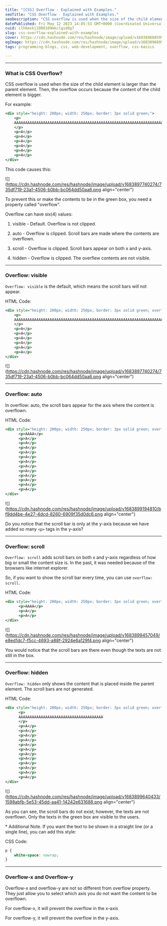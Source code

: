 ```yaml
---
title: "[CSS] Overflow - Explained with Examples."
seoTitle: "CSS Overflow - Explained with Examples."
seoDescription: "CSS overflow is used when the size of the child element is larger than the parent element. Then, the overflow occurs because the content of the child elemen"
datePublished: Fri May 12 2023 14:05:53 GMT+0000 (Coordinated Universal Time)
cuid: clhkmskj2000109mkclgsd8g7
slug: css-overflow-explained-with-examples
cover: https://cdn.hashnode.com/res/hashnode/image/upload/v1683896885957/65595bab-855e-4505-8a99-6758f04b1374.png
ogImage: https://cdn.hashnode.com/res/hashnode/image/upload/v1683896895286/fa833d37-feea-4787-8af0-f99d5c6b3340.png
tags: programming-blogs, css, web-development, overflow, css-basics

---
```


---

### What is CSS Overflow?

CSS overflow is used when the size of the child element is larger than the parent element. Then, the overflow occurs because the content of the child element is bigger.

For example:

```xml
<div style="height: 200px; width: 250px; border: 3px solid green;">
    <p>
    AAAAAAAAAAAAAAAAAAAAAAAAAAAAAAAAAAAAAAAAAAAAAAAAAAAAAAAAAAAAAAAAAAAAA
    </p>
    <p>A</p>
    <p>A</p>
    <p>A</p>
    <p>A</p>
    <p>A</p>
    <p>A</p>
</div>
```

This code causes this:

![](https://cdn.hashnode.com/res/hashnode/image/upload/v1683897740274/735df719-23a1-4506-b0bb-bc064dd50aa6.png align="center")

To prevent this or make the contents to be in the green box, you need a property called "overflow".

Overflow can have six(4) values:

1. visible - Default. Overflow is not clipped.
    
2. auto - Overflow is clipped. Scroll bars are made where the contents are overflown.
    
3. scroll - Overflow is clipped. Scroll bars appear on both x and y-axis.
    
4. hidden - Overflow is clipped. The overflew contents are not visible.
    

---

### Overflow: visible

`Overflow: visible` is the default, which means the scroll bars will not appear.

HTML Code:

```xml
<div style="height: 200px; width: 250px; border: 3px solid green; overflow: visible;">
    <p>
    AAAAAAAAAAAAAAAAAAAAAAAAAAAAAAAAAAAAAAAAAAAAAAAAAAAAAAAAAAAAAAAAAAAAA
    </p>
    <p>A</p>
    <p>A</p>
    <p>A</p>
    <p>A</p>
    <p>A</p>
    <p>A</p>
</div>
```

![](https://cdn.hashnode.com/res/hashnode/image/upload/v1683897740274/735df719-23a1-4506-b0bb-bc064dd50aa6.png align="center")

---

### Overflow: auto

In overflow: auto, the scroll bars appear for the axis where the content is overflown.

HTML Code:

```xml
<div style="height: 200px; width: 250px; border: 3px solid green; overflow: auto;">
      <p>AAAA</p>
      <p>A</p>
      <p>A</p>
      <p>A</p>
      <p>A</p>
      <p>A</p>
      <p>A</p>
      <p>A</p>
      <p>A</p>
      <p>A</p>
      <p>A</p>
      <p>A</p>
      <p>A</p>
</div>
```

![](https://cdn.hashnode.com/res/hashnode/image/upload/v1683899194810/bf9dd4be-4e27-4dcd-8260-6909f35d0dc6.png align="center")

Do you notice that the scroll bar is only at the y-axis because we have added so many `<p>` tags in the y-axis?

---

### Overflow: scroll

`Overflow: scroll` adds scroll bars on both x and y-axis regardless of how big or small the content size is. In the past, it was needed because of the browsers like internet explorer.

So, if you want to show the scroll bar every time, you can use `overflow: scroll`.

HTML Code:

```xml
<div style="height: 200px; width: 250px; border: 3px solid green; overflow: scroll;">
      <p>AAAA</p>
      <p>A</p>
      <p>A</p>
</div>
```

![](https://cdn.hashnode.com/res/hashnode/image/upload/v1683899457049/e8ed1dc7-f5cc-4693-a88f-2924e6a129f4.png align="center")

You would notice that the scroll bars are there even though the texts are not still in the box.

---

### Overflow: hidden

`Overflow: hidden` only shows the content that is placed inside the parent element. The scroll bars are not generated.

HTML Code:

```xml
<div style="height: 200px; width: 250px; border: 3px solid green; overflow: hidden;">
      <p>
      AAAAAAAAAAAAAAAAAAAAAAAAAAAAAAAAAAAAAA
      </p>
      <p>A</p>
      <p>A</p>
      <p>A</p>
      <p>A</p>
      <p>A</p>
      <p>A</p>
      <p>A</p>
      <p>A</p>
      <p>A</p>
      <p>A</p>
      <p>A</p>
      <p>A</p>
</div>
```

![](https://cdn.hashnode.com/res/hashnode/image/upload/v1683899640433/1598abfb-5e53-45dd-aa41-14242e631688.png align="center")

As you can see, the scroll bars do not exist; however, the texts are not overflown. Only the texts in the green box are visible to the users.

\* Additional Note. If you want the text to be shown in a straight line (or a single line), you can add this style:

CSS Code:

```css
p {
    white-space: nowrap;
}
```

---

### Overflow-x and Overflow-y

Overflow-x and overflow-y are not so different from overflow property. They just allow you to select which axis you do not want the content to be overflown.

For overflow-x, it will prevent the overflow in the x-axis

For overflow-y, it will prevent the overflow in the y-axis.